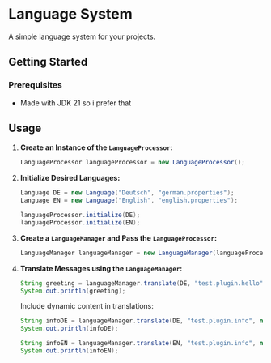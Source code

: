 # Language System

A simple language system for your projects.
## Getting Started

### Prerequisites

- Made with JDK 21 so i prefer that


## Usage

1. **Create an Instance of the `LanguageProcessor`:**

    ```java
    LanguageProcessor languageProcessor = new LanguageProcessor();
    ```

2. **Initialize Desired Languages:**

    ```java
    Language DE = new Language("Deutsch", "german.properties");
    Language EN = new Language("English", "english.properties");

    languageProcessor.initialize(DE);
    languageProcessor.initialize(EN);
    ```

3. **Create a `LanguageManager` and Pass the `LanguageProcessor`:**

    ```java
    LanguageManager languageManager = new LanguageManager(languageProcessor);
    ```

4. **Translate Messages using the `LanguageManager`:**

    ```java
    String greeting = languageManager.translate(DE, "test.plugin.hello");
    System.out.println(greeting);
    ```

   Include dynamic content in translations:

    ```java
    String infoDE = languageManager.translate(DE, "test.plugin.info", new SimpleDateFormat("HH:mm:ss").format(System.currentTimeMillis()));
    System.out.println(infoDE);

    String infoEN = languageManager.translate(EN, "test.plugin.info", new SimpleDateFormat("HH:mm:ss").format(System.currentTimeMillis()));
    System.out.println(infoEN);
    ```
